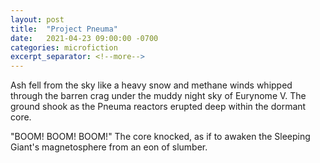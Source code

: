 ```yaml
---
layout: post
title:  "Project Pneuma"
date:   2021-04-23 09:00:00 -0700
categories: microfiction
excerpt_separator: <!--more-->
---
```

Ash fell from the sky like a heavy snow and methane winds whipped through the barren crag under the muddy night sky of Eurynome V. The ground shook as the Pneuma reactors erupted deep within the dormant core. 

"BOOM! BOOM! BOOM!" The core knocked, as if to awaken the Sleeping Giant's magnetosphere from an eon of slumber.